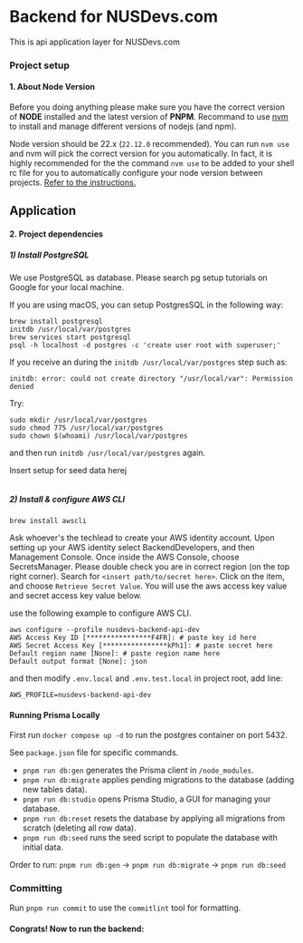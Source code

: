 # Backend for NUSDevs.com

This is api application layer for NUSDevs.com

### Project setup

#### 1. About Node Version

Before you doing anything please make sure you have the correct version of **NODE** installed and the latest version of **PNPM**. Recommand to use [nvm](https://github.com/nvm-sh/nvm) to install and manage different versions of nodejs (and npm).

Node version should be 22.x (`22.12.0` recommended). You can run `nvm use` and nvm will pick the correct version for you automatically. In fact, it is highly recommended for the the command `nvm use` to be added to your shell rc file for you to automatically configure your node version between projects. [Refer to the instructions.](https://github.com/nvm-sh/nvm?tab=readme-ov-file#calling-nvm-use-automatically-in-a-directory-with-a-nvmrc-file)

## Application

#### 2. Project dependencies

##### 1) Install PostgreSQL

We use PostgreSQL as database. Please search pg setup tutorials on Google for your local machine.

If you are using macOS, you can setup PostgresSQL in the following way:

```
brew install postgresql
initdb /usr/local/var/postgres
brew services start postgresql
psql -h localhost -d postgres -c 'create user root with superuser;'
```

If you receive an during the `initdb /usr/local/var/postgres` step such as:

`initdb: error: could not create directory "/usr/local/var": Permission denied`

Try:

```
sudo mkdir /usr/local/var/postgres
sudo chmod 775 /usr/local/var/postgres
sudo chown $(whoami) /usr/local/var/postgres
```

and then run `initdb /usr/local/var/postgres` again.

Insert setup for seed data herej

```

```

##### 2) Install & configure AWS CLI

```
brew install awscli
```

Ask whoever's the techlead to create your AWS identity account. Upon setting up your
AWS identity select BackendDevelopers, and then Management Console. Once inside
the AWS Console, choose SecretsManager. Please double check you are in correct
region (on the top right corner). Search for `<insert path/to/secret here>`.
Click on the item, and choose `Retrieve Secret Value`.
You will use the aws access key value and secret access key value below.

use the following example to configure AWS CLI.

```
aws configure --profile nusdevs-backend-api-dev
AWS Access Key ID [****************F4FR]: # paste key id here
AWS Secret Access Key [****************kPh1]: # paste secret here
Default region name [None]: # paste region name here
Default output format [None]: json
```

and then modify `.env.local` and `.env.test.local` in project root, add line:

```
AWS_PROFILE=nusdevs-backend-api-dev
```

#### Running Prisma Locally

First run `docker compose up -d` to run the postgres container on port 5432.

See `package.json` file for specific commands.

- `pnpm run db:gen` generates the Prisma client in `/node_modules`.
- `pnpm run db:migrate` applies pending migrations to the database (adding new tables data).
- `pnpm run db:studio` opens Prisma Studio, a GUI for managing your database.
- `pnpm run db:reset` resets the database by applying all migrations from scratch (deleting all row data).
- `pnpm run db:seed` runs the seed script to populate the database with initial data.

Order to run:
`pnpm run db:gen` -> `pnpm run db:migrate` -> `pnpm run db:seed`

### Committing

Run `pnpm run commit` to use the `commitlint` tool for formatting.

#### Congrats! Now to run the backend:

